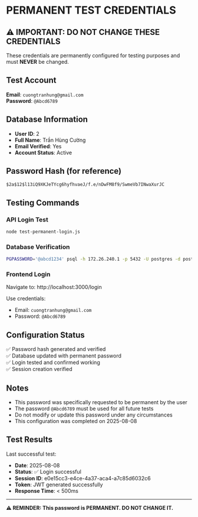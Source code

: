 # PERMANENT TEST CREDENTIALS

## ⚠️ IMPORTANT: DO NOT CHANGE THESE CREDENTIALS

These credentials are permanently configured for testing purposes and must **NEVER** be changed.

## Test Account

**Email**: `cuongtranhung@gmail.com`  
**Password**: `@Abcd6789`

## Database Information

- **User ID**: 2
- **Full Name**: Trần Hùng Cường
- **Email Verified**: Yes
- **Account Status**: Active

## Password Hash (for reference)

```
$2a$12$l13iQ9XKJeTYcg6hyfhvaeJ/f.e/nDwFM8f9/SwmeVb7INwaXurJC
```

## Testing Commands

### API Login Test
```bash
node test-permanent-login.js
```

### Database Verification
```bash
PGPASSWORD='@abcd1234' psql -h 172.26.240.1 -p 5432 -U postgres -d postgres -c "SELECT id, email, full_name, email_verified FROM users WHERE email = 'cuongtranhung@gmail.com';"
```

### Frontend Login
Navigate to: http://localhost:3000/login

Use credentials:
- Email: `cuongtranhung@gmail.com`
- Password: `@Abcd6789`

## Configuration Status

✅ Password hash generated and verified  
✅ Database updated with permanent password  
✅ Login tested and confirmed working  
✅ Session creation verified  

## Notes

- This password was specifically requested to be permanent by the user
- The password `@Abcd6789` must be used for all future tests
- Do not modify or update this password under any circumstances
- This configuration was completed on 2025-08-08

## Test Results

Last successful test:
- **Date**: 2025-08-08
- **Status**: ✅ Login successful
- **Session ID**: e0e15cc3-e4ce-4a37-aca4-a7c85d6032c6
- **Token**: JWT generated successfully
- **Response Time**: < 500ms

---

**⚠️ REMINDER: This password is PERMANENT. DO NOT CHANGE IT.**